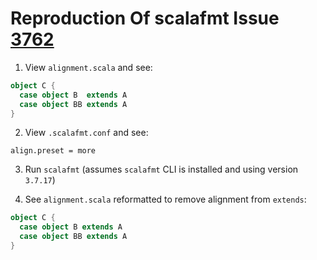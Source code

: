 # Reproduction Of scalafmt Issue [3762](https://github.com/scalameta/scalafmt/issues/3762)

1. View `alignment.scala` and see:

```scala
object C {
  case object B  extends A
  case object BB extends A
}
```

2. View `.scalafmt.conf` and see:

```
align.preset = more
```

3. Run `scalafmt` (assumes `scalafmt` CLI is installed and using version `3.7.17`)

4. See `alignment.scala` reformatted to remove alignment from `extends`:

```scala
object C {
  case object B extends A
  case object BB extends A
}
```